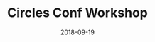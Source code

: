 ---
title: Circles Conf Workshop
date: 2018-09-19
meta: Dallas • Sep 2018
link: https://circlesco.com/conference/circles/2018/schedule/
---